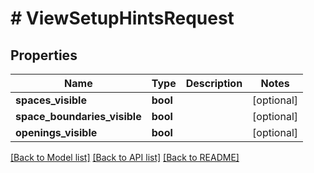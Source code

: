 # # ViewSetupHintsRequest

## Properties

Name | Type | Description | Notes
------------ | ------------- | ------------- | -------------
**spaces_visible** | **bool** |  | [optional]
**space_boundaries_visible** | **bool** |  | [optional]
**openings_visible** | **bool** |  | [optional]

[[Back to Model list]](../../README.md#models) [[Back to API list]](../../README.md#endpoints) [[Back to README]](../../README.md)
